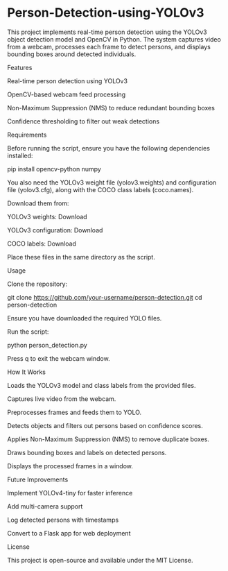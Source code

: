 # Person-Detection-using-YOLOv3
This project implements real-time person detection using the YOLOv3 object detection model and OpenCV in Python. The system captures video from a webcam, processes each frame to detect persons, and displays bounding boxes around detected individuals.

Features

Real-time person detection using YOLOv3

OpenCV-based webcam feed processing

Non-Maximum Suppression (NMS) to reduce redundant bounding boxes

Confidence thresholding to filter out weak detections

Requirements

Before running the script, ensure you have the following dependencies installed:

pip install opencv-python numpy

You also need the YOLOv3 weight file (yolov3.weights) and configuration file (yolov3.cfg), along with the COCO class labels (coco.names).

Download them from:

YOLOv3 weights: Download

YOLOv3 configuration: Download

COCO labels: Download

Place these files in the same directory as the script.

Usage

Clone the repository:

git clone https://github.com/your-username/person-detection.git
cd person-detection

Ensure you have downloaded the required YOLO files.

Run the script:

python person_detection.py

Press q to exit the webcam window.

How It Works

Loads the YOLOv3 model and class labels from the provided files.

Captures live video from the webcam.

Preprocesses frames and feeds them to YOLO.

Detects objects and filters out persons based on confidence scores.

Applies Non-Maximum Suppression (NMS) to remove duplicate boxes.

Draws bounding boxes and labels on detected persons.

Displays the processed frames in a window.

Future Improvements

Implement YOLOv4-tiny for faster inference

Add multi-camera support

Log detected persons with timestamps

Convert to a Flask app for web deployment

License

This project is open-source and available under the MIT License.
